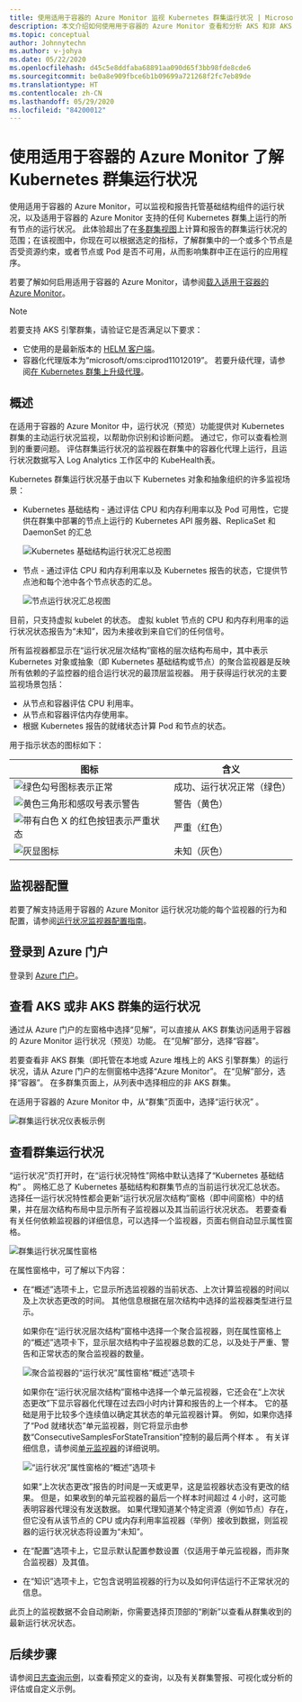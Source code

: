 ```yaml
---
title: 使用适用于容器的 Azure Monitor 监视 Kubernetes 群集运行状况 | Microsoft Docs
description: 本文介绍如何使用用于容器的 Azure Monitor 查看和分析 AKS 和非 AKS 群集运行状况。
ms.topic: conceptual
author: Johnnytechn
ms.author: v-johya
ms.date: 05/22/2020
ms.openlocfilehash: d45c5e8ddfaba68891aa090d65f3bb98fde8cde6
ms.sourcegitcommit: be0a8e909fbce6b1b09699a721268f2fc7eb89de
ms.translationtype: HT
ms.contentlocale: zh-CN
ms.lasthandoff: 05/29/2020
ms.locfileid: "84200012"
---
```

# <a name="understand-kubernetes-cluster-health-with-azure-monitor-for-containers"></a>使用适用于容器的 Azure Monitor 了解 Kubernetes 群集运行状况

使用适用于容器的 Azure Monitor，可以监视和报告托管基础结构组件的运行状况，以及适用于容器的 Azure Monitor 支持的任何 Kubernetes 群集上运行的所有节点的运行状况。 此体验超出了在[多群集视图](container-insights-analyze.md#multi-cluster-view-from-azure-monitor)上计算和报告的群集运行状况的范围；在该视图中，你现在可以根据选定的指标，了解群集中的一个或多个节点是否受资源约束，或者节点或 Pod 是否不可用，从而影响集群中正在运行的应用程序。

若要了解如何启用适用于容器的 Azure Monitor，请参阅[载入适用于容器的 Azure Monitor](container-insights-onboard.md)。

>[!NOTE]
>若要支持 AKS 引擎群集，请验证它是否满足以下要求：
>- 它使用的是最新版本的 [HELM 客户端](https://helm.sh/docs/using_helm/)。
>- 容器化代理版本为“microsoft/oms:ciprod11012019”。 若要升级代理，请参阅[在 Kubernetes 群集上升级代理](container-insights-manage-agent.md)。
>

## <a name="overview"></a>概述

在适用于容器的 Azure Monitor 中，运行状况（预览）功能提供对 Kubernetes 群集的主动运行状况监视，以帮助你识别和诊断问题。 通过它，你可以查看检测到的重要问题。 评估群集运行状况的监视器在群集中的容器化代理上运行，且运行状况数据写入 Log Analytics 工作区中的 KubeHealth表。 

Kubernetes 群集运行状况基于由以下 Kubernetes 对象和抽象组织的许多监视场景：

- Kubernetes 基础结构 - 通过评估 CPU 和内存利用率以及 Pod 可用性，它提供在群集中部署的节点上运行的 Kubernetes API 服务器、ReplicaSet 和 DaemonSet 的汇总

    ![Kubernetes 基础结构运行状况汇总视图](./media/container-insights-health/health-view-kube-infra-01.png)

- 节点 - 通过评估 CPU 和内存利用率以及 Kubernetes 报告的状态，它提供节点池和每个池中各个节点状态的汇总。

    ![节点运行状况汇总视图](./media/container-insights-health/health-view-nodes-01.png)

目前，只支持虚拟 kubelet 的状态。 虚拟 kublet 节点的 CPU 和内存利用率的运行状况状态报告为“未知”，因为未接收到来自它们的任何信号。

所有监视器都显示在“运行状况层次结构”窗格的层次结构布局中，其中表示 Kubernetes 对象或抽象（即 Kubernetes 基础结构或节点）的聚合监视器是反映所有依赖的子监控器的组合运行状况的最顶层监视器。 用于获得运行状况的主要监视场景包括：

* 从节点和容器评估 CPU 利用率。
* 从节点和容器评估内存使用率。
* 根据 Kubernetes 报告的就绪状态计算 Pod 和节点的状态。

用于指示状态的图标如下：

|图标|含义|  
|--------|-----------|  
|![绿色勾号图标表示正常](./media/container-insights-health/healthyicon.png)|成功、运行状况正常（绿色）|  
|![黄色三角形和感叹号表示警告](./media/container-insights-health/warningicon.png)|警告（黄色）|  
|![带有白色 X 的红色按钮表示严重状态](./media/container-insights-health/criticalicon.png)|严重（红色）|  
|![灰显图标](./media/container-insights-health/grayicon.png)|未知（灰色）|  

## <a name="monitor-configuration"></a>监视器配置

若要了解支持适用于容器的 Azure Monitor 运行状况功能的每个监视器的行为和配置，请参阅[运行状况监视器配置指南](container-insights-health-monitors-config.md)。

## <a name="sign-in-to-the-azure-portal"></a>登录到 Azure 门户

登录到 [Azure 门户](https://portal.azure.cn)。 

## <a name="view-health-of-an-aks-or-non-aks-cluster"></a>查看 AKS 或非 AKS 群集的运行状况

通过从 Azure 门户的左窗格中选择“见解”，可以直接从 AKS 群集访问适用于容器的 Azure Monitor 运行状况（预览）功能。 在“见解”部分，选择“容器”。  

若要查看非 AKS 群集（即托管在本地或 Azure 堆栈上的 AKS 引擎群集）的运行状况，请从 Azure 门户的左侧窗格中选择“Azure Monitor”。 在“见解”部分，选择“容器”。   在多群集页面上，从列表中选择相应的非 AKS 群集。

在适用于容器的 Azure Monitor 中，从“群集”页面中，选择“运行状况” 。

![群集运行状况仪表板示例](./media/container-insights-health/container-insights-health-page.png)

## <a name="review-cluster-health"></a>查看群集运行状况

“运行状况”页打开时，在“运行状况特性”网格中默认选择了“Kubernetes 基础结构” 。  网格汇总了 Kubernetes 基础结构和群集节点的当前运行状况汇总状态。 选择任一运行状况特性都会更新“运行状况层次结构”窗格（即中间窗格）中的结果，并在层次结构布局中显示所有子监视器以及其当前运行状况状态。 若要查看有关任何依赖监视器的详细信息，可以选择一个监视器，页面右侧自动显示属性窗格。 

![群集运行状况属性窗格](./media/container-insights-health/health-view-property-pane.png)

在属性窗格中，可了解以下内容：

- 在“概述”选项卡上，它显示所选监视器的当前状态、上次计算监视器的时间以及上次状态更改的时间。 其他信息根据在层次结构中选择的监视器类型进行显示。

    如果你在“运行状况层次结构”窗格中选择一个聚合监视器，则在属性窗格上的“概述”选项卡下，显示层次结构中子监视器总数的汇总，以及处于严重、警告和正常状态的聚合监视器的数量。 

    ![聚合监视器的“运行状况”属性窗格“概述”选项卡](./media/container-insights-health/health-overview-aggregate-monitor.png)

    如果你在“运行状况层次结构”窗格中选择一个单元监视器，它还会在“上次状态更改”下显示容器化代理在过去四小时内计算和报告的上一个样本。 它的基础是用于比较多个连续值以确定其状态的单元监视器计算。 例如，如果你选择了“Pod 就绪状态”单元监视器，则它将显示由参数“ConsecutiveSamplesForStateTransition”控制的最后两个样本 。 有关详细信息，请参阅[单元监视器](container-insights-health-monitors-config.md#unit-monitors)的详细说明。
    
    ![“运行状况”属性窗格的“概述”选项卡](./media/container-insights-health/health-overview-unit-monitor.png)

    如果“上次状态更改”报告的时间是一天或更早，这是监视器状态没有更改的结果。 但是，如果收到的单元监视器的最后一个样本时间超过 4 小时，这可能表明容器代理没有发送数据。 如果代理知道某个特定资源（例如节点）存在，但它没有从该节点的 CPU 或内存利用率监视器（举例）接收到数据，则监视器的运行状况状态将设置为“未知”。  

- 在“配置”选项卡上，它显示默认配置参数设置（仅适用于单元监视器，而非聚合监视器）及其值。
- 在“知识”选项卡上，它包含说明监视器的行为以及如何评估运行不正常状况的信息。

此页上的监视数据不会自动刷新，你需要选择页顶部的“刷新”以查看从群集收到的最新运行状况状态。

## <a name="next-steps"></a>后续步骤

请参阅[日志查询示例](container-insights-log-search.md#search-logs-to-analyze-data)，以查看预定义的查询，以及有关群集警报、可视化或分析的评估或自定义示例。

